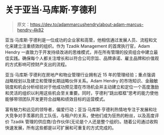 # 关于亚当·马库斯·亨德利

> 原文：<https://dev.to/adammarcushendry/about-adam-marcus-hendry-4k82>

亚当·马库斯·亨德利是一位成功的企业家和高管，他相信通过发展人员、流程和文化来建立注重绩效的组织。作为 Tzadik Management 的首席执行官，Adam Hendry 一直致力于开发持续改进的思维模式，并在所有管理的投资组合中建立最佳实践。确保每个人都关注增长和以符合公司宗旨、品牌承诺、雇主品牌和价值观的方式影响可控财产支出的流程。

亚当·马库斯·亨德利在房地产和物业管理行业拥有近 15 年的管理经验；重点强调战略规划以及建立和管理长期战略伙伴关系。Adam Hendry 的市场知识、金融敏锐度和机会分析经验对于他成功预见潜在市场机会并主动建立和定位一个高度激励和灵活的组织以利用这些机会至关重要。同时，亨德利“跳出框框”思考的能力使他能够带领团队开发更符合战略和绩效目标的运营模式。

富有魅力和远见的领导者，偏爱行动；亚当·马库斯·亨德利热情地专注于发展和壮大竞争对手羡慕的员工队伍，与租户的关系，使他们成为狂热的粉丝，以及高度评价 Tzadik 管理的供应商/合作伙伴(无论是个人还是整个组织)。随着公司通过收购快速发展，所有这些都是以可扩展和可重复的方式完成的。